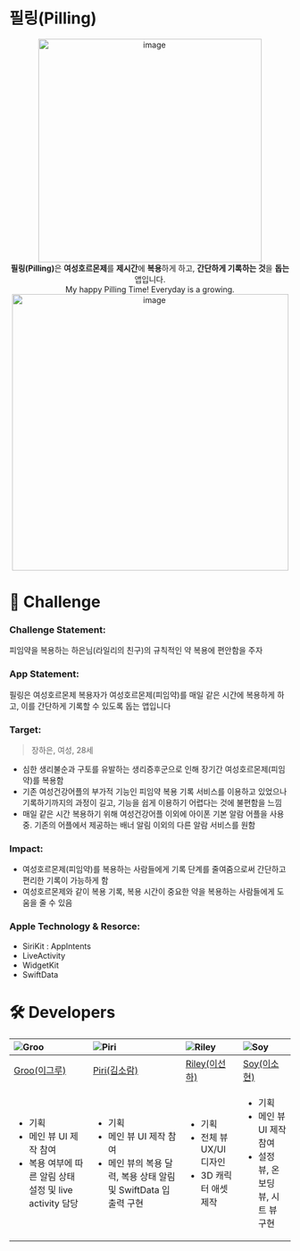 #  필링(Pilling)

<div align="center">
  <img width="400" alt="image" src="https://github.com/user-attachments/assets/43436be2-edc8-4b0b-8f3b-248f5ad27e24"><br>
   <b>필링(Pilling)</b>은 <b>여성호르몬제</b>를 <b>제시간</b>에 <b>복용</b>하게 하고, <b>간단하게 기록하는 것</b>을 <b>돕는</b> 앱입니다.<br>
   My happy Pilling Time! Everyday is a growing.<br>
   <img width="495" alt="image" src="https://github.com/user-attachments/assets/42d8c988-aa55-4b69-88ee-f57707a63692">
</div>


# 💊 Challenge

### Challenge Statement:
피임약을 복용하는 하은님(라일리의 친구)의 규칙적인 약 복용에 편안함을 주자

### App Statement:
필링은 여성호르몬제 복용자가 여성호르몬제(피임약)를 매일 같은 시간에 복용하게 하고, 이를 간단하게 기록할 수 있도록 돕는 앱입니다

### Target:
> 장하은, 여성, 28세
- 심한 생리불순과 구토를 유발하는 생리증후군으로 인해 장기간 여성호르몬제(피임약)를 복용함
- 기존 여성건강어플의 부가적 기능인 피임약 복용 기록 서비스를 이용하고 있었으나 기록하기까지의 과정이 길고, 기능을 쉽게 이용하기 어렵다는 것에 불편함을 느낌
- 매일 같은 시간 복용하기 위해 여성건강어플 이외에 아이폰 기본 알람 어플을 사용중. 기존의 어플에서 제공하는 배너 알림 이외의 다른 알람 서비스를 원함

### Impact:
- 여성호르몬제(피임약)를 복용하는 사람들에게 기록 단계를 줄여줌으로써 간단하고 편리한 기록이 가능하게 함
- 여성호르몬제와 같이 복용 기록, 복용 시간이 중요한 약을 복용하는 사람들에게 도움을 줄 수 있음

### Apple Technology & Resorce:
- SiriKit : AppIntents
- LiveActivity
- WidgetKit
- SwiftData


# 🛠️ Developers

|<img alt="Groo" src="https://github.com/DeveloperAcademy-POSTECH/2024-MC2-M3-Pilltastic/assets/62399318/6c336acb-4c59-4f76-8926-7b1b9d9b5758">|<img alt="Piri" src="https://github.com/DeveloperAcademy-POSTECH/2024-MC2-M3-Pilltastic/assets/62399318/d390c9ff-e232-457e-8311-fa22d56097f7">|<img alt="Riley" src="https://github.com/DeveloperAcademy-POSTECH/2024-MC2-M3-Pilltastic/assets/62399318/9c5998c1-0408-48d6-b56e-e97a2568f59d">|<img alt="Soy" src="https://github.com/DeveloperAcademy-POSTECH/2024-MC2-M3-Pilltastic/assets/62399318/fe727ef1-47d9-4789-a792-84808fe48e6a">|
|:---|:---|:---|:---|
| [Groo(이그루)](https://github.com/grootwo) | [Piri(김소람)](https://github.com/piriram) | [Riley(이선하)](https://github.com/sunhaleeRiley) | [Soy(이소현)](https://github.com/teabag759) |
| <ul><li>기획</li><li>메인 뷰 UI 제작 참여</li><li>복용 여부에 따른 알림 상태 설정 및 live activity 담당 </li></ul>| <ul><li>기획</li><li>메인 뷰 UI 제작 참여</li><li>메인 뷰의 복용 달력, 복용 상태 알림 및 SwiftData 입출력 구현 </li></ul> | <ul><li>기획</li><li>전체 뷰 UX/UI 디자인</li><li>3D 캐릭터 애셋 제작</li></ul> | <ul><li>기획</li><li>메인 뷰 UI 제작 참여</li><li>설정 뷰, 온보딩 뷰, 시트 뷰 구현</li></ul> |
